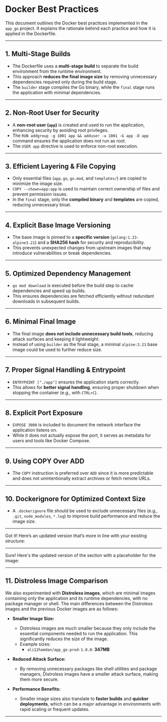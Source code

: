 # Docker Best Practices

This document outlines the Docker best practices implemented in the `app_go` project. It explains the rationale behind each practice and how it is applied in the Dockerfile.

---

## 1. Multi-Stage Builds

- The Dockerfile uses a **multi-stage build** to separate the build environment from the runtime environment.
- This approach **reduces the final image size** by removing unnecessary dependencies required only during the build stage.
- The `builder` stage compiles the Go binary, while the `final` stage runs the application with minimal dependencies.

---

## 2. Non-Root User for Security

- A **non-root user (`app`)** is created and used to run the application, enhancing security by avoiding root privileges.
- The `RUN addgroup -g 1001 app && adduser -u 1001 -G app -D app` command ensures the application does not run as root.
- The `USER app` directive is used to enforce non-root execution.

---

## 3. Efficient Layering & File Copying

- Only essential files (`app.go`, `go.mod`, and `templates/`) are copied to minimize the image size.
- `COPY --chown=app:app` is used to maintain correct ownership of files and prevent permission issues.
- In the `final` stage, only the **compiled binary** and **templates** are copied, reducing unnecessary bloat.

---

## 4. Explicit Base Image Versioning

- The base image is pinned to a **specific version** (`golang:1.23-alpine3.21`) and a **SHA256 hash** for security and reproducibility.
- This prevents unexpected changes from upstream images that may introduce vulnerabilities or break dependencies.

---

## 5. Optimized Dependency Management

- `go mod download` is executed before the build step to cache dependencies and speed up builds.
- This ensures dependencies are fetched efficiently without redundant downloads in subsequent builds.

---

## 6. Minimal Final Image

- The final image **does not include unnecessary build tools**, reducing attack surfaces and keeping it lightweight.
- Instead of using `builder` as the final stage, a minimal `alpine:3.21` base image could be used to further reduce size.

---

## 7. Proper Signal Handling & Entrypoint

- `ENTRYPOINT ["./app"]` ensures the application starts correctly.
- This allows for **better signal handling**, ensuring proper shutdown when stopping the container (e.g., with `CTRL+C`).

---

## 8. Explicit Port Exposure

- `EXPOSE 3000` is included to document the network interface the application listens on.
- While it does not actually expose the port, it serves as metadata for users and tools like Docker Compose.

---

## 9. Using COPY Over ADD

- The `COPY` instruction is preferred over `ADD` since it is more predictable and does not unintentionally extract archives or fetch remote URLs.

---

## 10. Dockerignore for Optimized Context Size

- A `.dockerignore` file should be used to exclude unnecessary files (e.g., `.git`, `node_modules`, `*.log`) to improve build performance and reduce the image size.

---

Got it! Here’s an updated version that’s more in line with your existing structure:

---

Sure! Here's the updated version of the section with a placeholder for the image:

---

## 11. Distroless Image Comparison

We also experimented with **Distroless images**, which are minimal images containing only the application and its runtime dependencies, with no package manager or shell. The main differences between the Distroless images and the previous Docker images are as follows:

- **Smaller Image Size:**
  - Distroless images are much smaller because they only include the essential components needed to run the application. This significantly reduces the size of the image.
  - Example sizes:
    - `ali12hamdan/app_go-prod-1.0.0`: **347MB**

- **Reduced Attack Surface:**
  - By removing unnecessary packages like shell utilities and package managers, Distroless images have a smaller attack surface, making them more secure.

- **Performance Benefits:**
  - Smaller image sizes also translate to **faster builds** and **quicker deployments**, which can be a major advantage in environments with rapid scaling or frequent updates.

---
